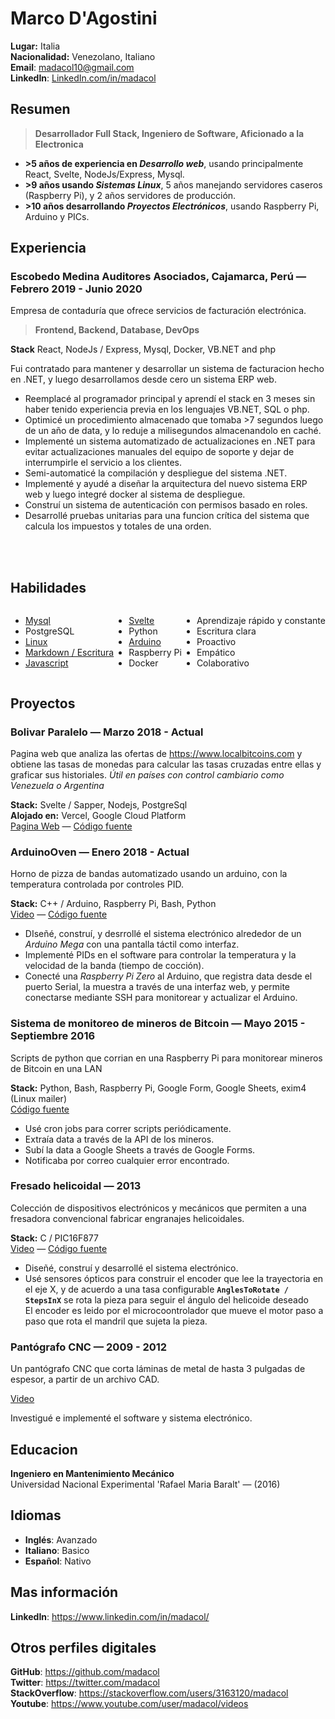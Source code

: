 
# Marco D'Agostini

**Lugar:** Italia\
**Nacionalidad:** Venezolano, Italiano\
**Email**: madacol10@gmail.com\
**LinkedIn**: [LinkedIn.com/in/madacol](https://www.linkedin.com/in/madacol/)

## Resumen

> **Desarrollador Full Stack, Ingeniero de Software, Aficionado a la Electronica**

- **>5 años de experiencia en *Desarrollo web***, usando principalmente React, Svelte, NodeJs/Express, Mysql.
- **>9 años usando *Sistemas Linux***, 5 años manejando servidores caseros (Raspberry Pi), y 2 años servidores de producción.
- **>10 años desarrollando *Proyectos Electrónicos***, usando Raspberry Pi, Arduino y PICs.

## Experiencia

### Escobedo Medina Auditores Asociados, Cajamarca, Perú  —  Febrero 2019 - Junio 2020

  Empresa de contaduría que ofrece servicios de facturación electrónica.

  > **Frontend, Backend, Database, DevOps**

  **Stack** React, NodeJs / Express, Mysql, Docker, VB<span>.</span>NET and php

  Fui contratado para mantener y desarrollar un sistema de facturacion hecho en .NET, y luego desarrollamos desde cero un sistema ERP web.

- Reemplacé al programador principal y aprendí el stack en 3 meses sin haber tenido experiencia previa en los lenguajes VB<span>.</span>NET, SQL o php.
- Optimicé un procedimiento almacenado que tomaba >7 segundos luego de un año de data, y lo reduje a milisegundos almacenandolo en caché.
- Implementé un sistema automatizado de actualizaciones en .NET para evitar actualizaciones manuales del equipo de soporte y dejar de interrumpirle el servicio a los clientes.
- Semi-automaticé la compilación y despliegue del sistema .NET.
- Implementé y ayudé a diseñar la arquitectura del nuevo sistema ERP web y luego integré docker al sistema de despliegue.
- Construí un sistema de autenticación con permisos basado en roles.
- Desarrollé pruebas unitarias para una funcion crítica del sistema que calcula los impuestos y totales de una orden.

<br>
<br>

## Habilidades

<div class="columnList" style="display: flex; justify-content: space-around">
<div style="display: flex; flex-direction: column">

- [Mysql](https://stackoverflow.com/search?q=user:3163120+[mysql])
- PostgreSQL
- [Linux](https://stackoverflow.com/search?q=user:3163120+[linux])
- [Markdown / Escritura](https://github.com/madacol/knowledge)
- [Javascript](https://stackoverflow.com/search?q=user:3163120+[javascript])

</div>
<div style="display: flex; flex-direction: column">

- [Svelte](https://github.com/madacol/bolivarparalelo)
- Python
- [Arduino](https://github.com/madacol/ArduinoOven)
- Raspberry Pi
- Docker

</div>
<div style="display: flex; flex-direction: column">

- Aprendizaje rápido y constante
- Escritura clara
- Proactivo
- Empático
- Colaborativo

</div>
</div>

## Proyectos

### Bolivar Paralelo — Marzo 2018 - Actual

  Pagina web que analiza las ofertas de <https://www.localbitcoins.com> y obtiene las tasas de monedas para calcular las tasas cruzadas entre ellas y graficar sus historiales. *Útil en países con control cambiario como Venezuela o Argentina*

  **Stack:** Svelte / Sapper, Nodejs, PostgreSql\
  **Alojado en:** Vercel, Google Cloud Platform\
  [Pagina Web](https://bolivarparalelo.com) — [Código fuente](https://github.com/madacol/bolivarparalelo)

### ArduinoOven — Enero 2018 - Actual

  Horno de pizza de bandas automatizado usando un arduino, con la temperatura controlada por controles PID.

  **Stack:** C++ / Arduino, Raspberry Pi, Bash, Python\
  [Video](https://www.youtube.com/watch?v=MHU5xQRTyus) — [Código fuente](https://github.com/madacol/ArduinoOven)

- DIseñé, construí, y desrrollé el sistema electrónico alrededor de un *Arduino Mega* con una pantalla táctil como interfaz.
- Implementé PIDs en el software para controlar la temperatura y la velocidad de la banda (tiempo de cocción).
- Conecté una *Raspberry Pi Zero* al Arduino, que registra data desde el puerto Serial, la muestra a través de una interfaz web, y permite conectarse mediante SSH para monitorear y actualizar el Arduino.

### Sistema de monitoreo de mineros de Bitcoin — Mayo 2015 - Septiembre 2016

  Scripts de python que corrian en una Raspberry Pi para monitorear mineros de Bitcoin en una LAN

  **Stack:** Python, Bash, Raspberry Pi, Google Form, Google Sheets, exim4 (Linux mailer)\
  [Código fuente](https://github.com/madacol/bitcoin-miners-monitor)

- Usé cron jobs para correr scripts periódicamente.
- Extraía data a través de la API de los mineros.
- Subí la data a Google Sheets a través de Google Forms.
- Notificaba por correo cualquier error encontrado.

### Fresado helicoidal — 2013

  Colección de dispositivos electrónicos y mecánicos que permiten a una fresadora convencional fabricar engranajes helicoidales.

  **Stack:** C / PIC16F877\
  [Video](https://www.youtube.com/watch?v=wu8dKf8xgoI) — [Código fuente](https://github.com/madacol/helical-milling)

- Diseñé, construí y desarrollé el sistema electrónico.
- Usé sensores ópticos para construir el encoder que lee la trayectoria en el eje X, y de acuerdo a una tasa configurable **`AnglesToRotate / StepsInX`** se rota la pieza para seguir el ángulo del helicoide deseado\
  El encoder es leido por el microcoontrolador que mueve el motor paso a paso que rota el mandril que sujeta la pieza.

### Pantógrafo CNC — 2009 - 2012

  Un pantógrafo CNC que corta láminas de metal de hasta 3 pulgadas de espesor, a partir de un archivo CAD.

  [Video](https://www.youtube.com/watch?v=joTXaflXwJw)

  Investigué e implementé el software y sistema electrónico.

## Educacion

**Ingeniero en Mantenimiento Mecánico**\
Universidad Nacional Experimental 'Rafael Maria Baralt' — (2016)

## Idiomas

- **Inglés**: Avanzado
- **Italiano**: Basico
- **Español**: Nativo

## Mas información

**LinkedIn**: <https://www.linkedin.com/in/madacol/>

## Otros perfiles digitales

**GitHub**: <https://github.com/madacol>\
**Twitter**: <https://twitter.com/madacol>\
**StackOverflow**: <https://stackoverflow.com/users/3163120/madacol>\
**Youtube**: <https://www.youtube.com/user/madacol/videos>
